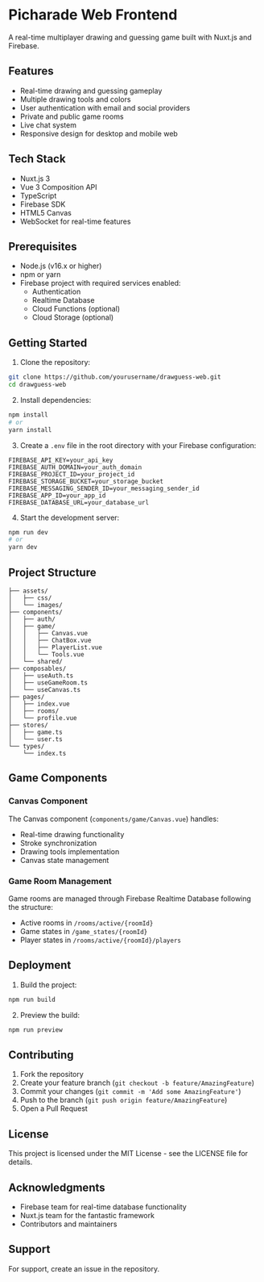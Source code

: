 # Picharade Web Frontend

A real-time multiplayer drawing and guessing game built with Nuxt.js and Firebase.

## Features

- Real-time drawing and guessing gameplay
- Multiple drawing tools and colors
- User authentication with email and social providers
- Private and public game rooms
- Live chat system
- Responsive design for desktop and mobile web

## Tech Stack

- Nuxt.js 3
- Vue 3 Composition API
- TypeScript
- Firebase SDK
- HTML5 Canvas
- WebSocket for real-time features

## Prerequisites

- Node.js (v16.x or higher)
- npm or yarn
- Firebase project with required services enabled:
  - Authentication
  - Realtime Database
  - Cloud Functions (optional)
  - Cloud Storage (optional)

## Getting Started

1. Clone the repository:
```bash
git clone https://github.com/yourusername/drawguess-web.git
cd drawguess-web
```

2. Install dependencies:
```bash
npm install
# or
yarn install
```

3. Create a `.env` file in the root directory with your Firebase configuration:
```env
FIREBASE_API_KEY=your_api_key
FIREBASE_AUTH_DOMAIN=your_auth_domain
FIREBASE_PROJECT_ID=your_project_id
FIREBASE_STORAGE_BUCKET=your_storage_bucket
FIREBASE_MESSAGING_SENDER_ID=your_messaging_sender_id
FIREBASE_APP_ID=your_app_id
FIREBASE_DATABASE_URL=your_database_url
```

4. Start the development server:
```bash
npm run dev
# or
yarn dev
```

## Project Structure

```
├── assets/
│   ├── css/
│   └── images/
├── components/
│   ├── auth/
│   ├── game/
│   │   ├── Canvas.vue
│   │   ├── ChatBox.vue
│   │   ├── PlayerList.vue
│   │   └── Tools.vue
│   └── shared/
├── composables/
│   ├── useAuth.ts
│   ├── useGameRoom.ts
│   └── useCanvas.ts
├── pages/
│   ├── index.vue
│   ├── rooms/
│   └── profile.vue
├── stores/
│   ├── game.ts
│   └── user.ts
└── types/
    └── index.ts
```

## Game Components

### Canvas Component

The Canvas component (`components/game/Canvas.vue`) handles:
- Real-time drawing functionality
- Stroke synchronization
- Drawing tools implementation
- Canvas state management

### Game Room Management

Game rooms are managed through Firebase Realtime Database following the structure:
- Active rooms in `/rooms/active/{roomId}`
- Game states in `/game_states/{roomId}`
- Player states in `/rooms/active/{roomId}/players`

## Deployment

1. Build the project:
```bash
npm run build
```

2. Preview the build:
```bash
npm run preview
```

## Contributing

1. Fork the repository
2. Create your feature branch (`git checkout -b feature/AmazingFeature`)
3. Commit your changes (`git commit -m 'Add some AmazingFeature'`)
4. Push to the branch (`git push origin feature/AmazingFeature`)
5. Open a Pull Request

## License

This project is licensed under the MIT License - see the LICENSE file for details.

## Acknowledgments

- Firebase team for real-time database functionality
- Nuxt.js team for the fantastic framework
- Contributors and maintainers

## Support

For support, create an issue in the repository.
